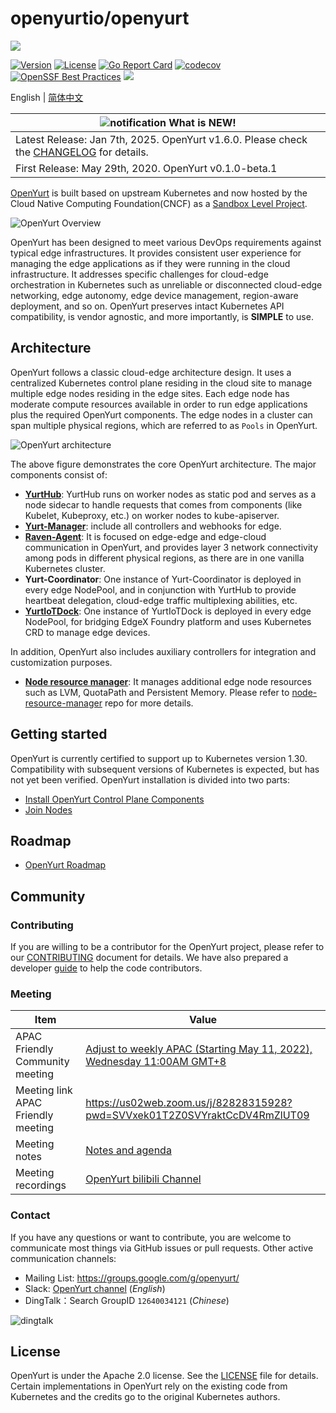 # openyurtio/openyurt

![](docs/img/OpenYurt.png)

[![Version](https://img.shields.io/badge/OpenYurt-v1.6.0-orange)](CHANGELOG.md)
[![License](https://img.shields.io/badge/license-Apache%202-4EB1BA.svg)](https://www.apache.org/licenses/LICENSE-2.0.html)
[![Go Report Card](https://goreportcard.com/badge/github.com/openyurtio/openyurt)](https://goreportcard.com/report/github.com/openyurtio/openyurt)
[![codecov](https://codecov.io/gh/openyurtio/openyurt/branch/master/graph/badge.svg)](https://codecov.io/gh/openyurtio/openyurt)
[![OpenSSF Best Practices](https://www.bestpractices.dev/projects/7117/badge)](https://www.bestpractices.dev/projects/7117)
[![](https://img.shields.io/badge/OpenYurt-Check%20Your%20Contribution-orange)](https://opensource.alibaba.com/contribution_leaderboard/details?projectValue=openyurt)

English | [简体中文](./README.zh.md)

| ![notification](docs/img/bell-outline-badge.svg) What is NEW!                                             |
|-----------------------------------------------------------------------------------------------------------|
| Latest Release: Jan 7th, 2025. OpenYurt v1.6.0. Please check the [CHANGELOG](CHANGELOG.md) for details. |
| First Release: May 29th, 2020. OpenYurt v0.1.0-beta.1                                                     |

[OpenYurt](https://openyurt.io) is built based on upstream Kubernetes and now hosted by the Cloud Native Computing Foundation(CNCF) as a [Sandbox Level Project](https://www.cncf.io/sandbox-projects/).

![OpenYurt Overview](docs/img/overview.png)

OpenYurt has been designed to meet various DevOps requirements against typical edge infrastructures.
It provides consistent user experience for managing the edge applications as if they were running in the cloud infrastructure.
It addresses specific challenges for cloud-edge orchestration in Kubernetes such as unreliable or disconnected cloud-edge networking,
edge autonomy, edge device management, region-aware deployment, and so on. OpenYurt preserves intact Kubernetes API compatibility,
is vendor agnostic, and more importantly, is **SIMPLE** to use.

## Architecture

OpenYurt follows a classic cloud-edge architecture design.
It uses a centralized Kubernetes control plane residing in the cloud site to
manage multiple edge nodes residing in the edge sites. Each edge node has moderate compute resources available in order to
run edge applications plus the required OpenYurt components. The edge nodes in a cluster can span
multiple physical regions, which are referred to as `Pools` in OpenYurt.

![OpenYurt architecture](docs/img/arch.png)

The above figure demonstrates the core OpenYurt architecture. The major components consist of:

- **[YurtHub](https://openyurt.io/docs/next/core-concepts/yurthub)**: YurtHub runs on worker nodes as static pod and serves as a node sidecar to handle requests that comes from components (like Kubelet, Kubeproxy, etc.) on worker nodes to kube-apiserver.
- **[Yurt-Manager](https://openyurt.io/docs/core-concepts/yurt-manager/)**: include all controllers and webhooks for edge.
- **[Raven-Agent](https://openyurt.io/docs/next/core-concepts/raven)**: It is focused on edge-edge and edge-cloud communication in OpenYurt, and provides layer 3 network connectivity among pods in different physical regions, as there are in one vanilla Kubernetes cluster.
- **Yurt-Coordinator**: One instance of Yurt-Coordinator is deployed in every edge NodePool, and in conjunction with YurtHub to provide heartbeat delegation, cloud-edge traffic multiplexing abilities, etc.
- **[YurtIoTDock](https://openyurt.io/docs/next/core-concepts/yurt-iot-dock)**: One instance of YurtIoTDock is deployed in every edge NodePool, for bridging EdgeX Foundry platform and uses Kubernetes CRD to manage edge devices.

In addition, OpenYurt also includes auxiliary controllers for integration and customization purposes.

- **[Node resource manager](https://openyurt.io/docs/next/core-concepts/node-resource-manager)**: It manages additional edge node resources such as LVM, QuotaPath and Persistent Memory.
  Please refer to [node-resource-manager](https://github.com/openyurtio/node-resource-manager) repo for more details.

## Getting started

OpenYurt is currently certified to support up to Kubernetes version 1.30. Compatibility with subsequent versions of Kubernetes is expected, but has not yet been verified.
OpenYurt installation is divided into two parts:

- [Install OpenYurt Control Plane Components](https://openyurt.io/docs/installation/summary#part-1-install-control-plane-components)
- [Join Nodes](https://openyurt.io/docs/installation/summary#part-2-join-nodes)

## Roadmap

- [OpenYurt Roadmap](https://github.com/openyurtio/community/blob/main/roadmap.md)

## Community

### Contributing

If you are willing to be a contributor for the OpenYurt project, please refer to our [CONTRIBUTING](CONTRIBUTING.md) document for details.
We have also prepared a developer [guide](https://openyurt.io/docs/developer-manuals/how-to-contribute) to help the code contributors.

### Meeting

| Item                               | Value                                                                                                                                                                                         |
| ---------------------------------- | --------------------------------------------------------------------------------------------------------------------------------------------------------------------------------------------- |
| APAC Friendly Community meeting    | [Adjust to weekly APAC (Starting May 11, 2022), Wednesday 11:00AM GMT+8](https://calendar.google.com/calendar/u/0?cid=c3VudDRtODc2Y2c3Ymk3anN0ZDdkbHViZzRAZ3JvdXAuY2FsZW5kYXIuZ29vZ2xlLmNvbQ) |
| Meeting link APAC Friendly meeting | https://us02web.zoom.us/j/82828315928?pwd=SVVxek01T2Z0SVYraktCcDV4RmZlUT09                                                                                                                    |
| Meeting notes                      | [Notes and agenda](https://www.yuque.com/rambohech/intck9/yolxrybw2rofcab7)                                                                                                                                    |
| Meeting recordings                 | [OpenYurt bilibili Channel](https://space.bilibili.com/484245424/video)                                                                                                                       |

### Contact

If you have any questions or want to contribute, you are welcome to communicate most things via GitHub issues or pull requests.
Other active communication channels:

* Mailing List: https://groups.google.com/g/openyurt/
* Slack: [OpenYurt channel](https://join.slack.com/t/openyurt/shared_invite/zt-2ajsy47br-jl~zjumRsCAE~BlPRRsIvg) (_English_)
* DingTalk：Search GroupID `12640034121` (_Chinese_)

![dingtalk](docs/img/ding.jpg)

## License

OpenYurt is under the Apache 2.0 license. See the [LICENSE](LICENSE) file for details.
Certain implementations in OpenYurt rely on the existing code from Kubernetes and the credits go to the original Kubernetes authors.
